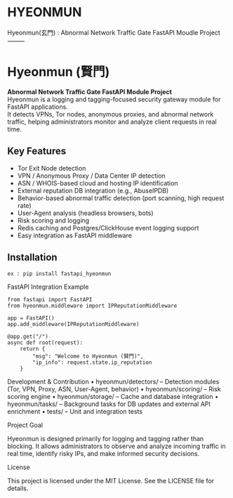 # HYEONMUN
Hyeonmun(玄門) : Abnormal Network Traffic Gate FastAPI Moudle Project 
⸻


# Hyeonmun (賢門)

**Abnormal Network Traffic Gate FastAPI Module Project**  
Hyeonmun is a logging and tagging-focused security gateway module for FastAPI applications.  
It detects VPNs, Tor nodes, anonymous proxies, and abnormal network traffic, helping administrators monitor and analyze client requests in real time.

## Key Features

- Tor Exit Node detection
- VPN / Anonymous Proxy / Data Center IP detection
- ASN / WHOIS-based cloud and hosting IP identification
- External reputation DB integration (e.g., AbuseIPDB)
- Behavior-based abnormal traffic detection (port scanning, high request rate)
- User-Agent analysis (headless browsers, bots)
- Risk scoring and logging
- Redis caching and Postgres/ClickHouse event logging support
- Easy integration as FastAPI middleware

## Installation

```
ex : pip install fastapi_hyeonmun
```

FastAPI Integration Example
```
from fastapi import FastAPI
from hyeonmun.middleware import IPReputationMiddleware

app = FastAPI()
app.add_middleware(IPReputationMiddleware)

@app.get("/")
async def root(request):
    return {
        "msg": "Welcome to Hyeonmun (賢門)",
        "ip_info": request.state.ip_reputation
    }
```
Development & Contribution
	•	hyeonmun/detectors/ – Detection modules (Tor, VPN, Proxy, ASN, User-Agent, behavior)
	•	hyeonmun/scoring/ – Risk scoring engine
	•	hyeonmun/storage/ – Cache and database integration
	•	hyeonmun/tasks/ – Background tasks for DB updates and external API enrichment
	•	tests/ – Unit and integration tests

Project Goal

Hyeonmun is designed primarily for logging and tagging rather than blocking.
It allows administrators to observe and analyze incoming traffic in real time, identify risky IPs, and make informed security decisions.

License

This project is licensed under the MIT License. See the LICENSE file for details.
